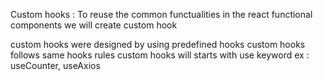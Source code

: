 Custom hooks : To reuse the common functualities in the react functional components
we will create custom hook

custom hooks were designed by using predefined hooks
custom hooks follows same hooks rules
custom hooks will starts with use keyword ex : useCounter, useAxios

